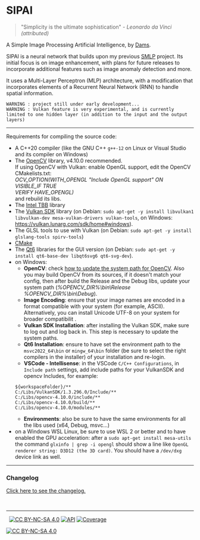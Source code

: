 # SIPAI

> "Simplicity is the ultimate sophistication" _- Leonardo da Vinci (attributed)_

A Simple Image Processing Artificial Intelligence, by [Dams](https://dams-labs.net/).

SIPAI is a neural network that builds upon my previous [SMLP](https://github.com/obewan/SMLP) project.
Its initial focus is on image enhancement, with plans for future releases to incorporate additional features such as image anomaly detection and more.

It uses a Multi-Layer Perceptron (MLP) architecture, with a modification that incorporates elements of a Recurrent Neural Network (RNN) to handle spatial information.

```
WARNING : project still under early development...
WARNING : Vulkan feature is very experimental, and is currently limited to one hidden layer (in addition to the input and the output layers)
```

---

Requirements for compiling the source code:

- A C++20 compiler (like the GNU C++ `g++-12` on Linux or Visual Studio and its compiler on Windows)
- The [OpenCV](https://opencv.org/get-started/) library, v4.10.0 recommended.   
If using OpenCV with Vulkan: enable OpenGL support, edit the OpenCV CMakelists.txt:    
*OCV_OPTION(WITH_OPENGL "Include OpenGL support" ON     
  VISIBLE_IF TRUE    
  VERIFY HAVE_OPENGL)*   
  and rebuild its libs.
- The [Intel TBB](https://www.intel.com/content/www/us/en/developer/articles/tool/oneapi-standalone-components.html#onetbb) library
- The [Vulkan SDK](https://www.vulkan.org/) library (on Debian: `sudo apt-get -y install libvulkan1 libvulkan-dev mesa-vulkan-drivers vulkan-tools`, on Windows: https://vulkan.lunarg.com/sdk/home#windows).
- The GLSL tools to use with Vulkan (on Debian: `sudo apt-get -y install glslang-tools spirv-tools`)
- [CMake](https://cmake.org/)
- The [Qt6](https://www.qt.io/download-qt-installer-oss) libraries for the GUI version (on Debian: `sudo apt-get -y install qt6-base-dev libqt6svg6 qt6-svg-dev`).
- on Windows:
  - **OpenCV**: check [how to update the system path for OpenCV](https://docs.opencv.org/4.x/d3/d52/tutorial_windows_install.html#tutorial_windows_install_path). Also you may build OpenCV from its sources, if it doesn't match your config, then after build the Release and the Debug libs, update your system path (*%OPENCV_DIR%\bin\Release* *%OPENCV_DIR%\bin\Debug*).
  - **Image Encoding**: ensure that your image names are encoded in a format compatible with your system (for example, ASCII). Alternatively, you can install Unicode UTF-8 on your system for broader compatibilit .
  - **Vulkan SDK Installation**: after installing the Vulkan SDK, make sure to log out and log back in. This step is necessary to update the system paths.
  - **Qt6 Installation**: ensure to have set the environment path to the `msvc2022_64\bin` or `mingw_64\bin` folder (be sure to select the right compilers in the installer) of your installation and re-login.
  - **VSCode - Intellisense**: in the VSCode `C/C++ Configurations`, in `Include path` settings, add include paths for your VulkanSDK and opencv Includes, for example: 
  ```
  ${workspaceFolder}/**
  C:/Libs/VulkanSDK/1.3.296.0/Include/**  
  C:/Libs/opencv-4.10.0/include/**
  C:/Libs/opencv-4.10.0/build/**
  C:/Libs/opencv-4.10.0/modules/**
  ```
  - **Environments**: also be sure to have the same environments for all the libs used (x64, Debug, msvc...)
- on a Windows WSL Linux, be sure to use WSL 2 or better and to have enabled the GPU acceleration: after a `sudo apt-get install mesa-utils` the command `glxinfo | grep -i opengl` should show a line like `OpenGL renderer string: D3D12 (the 3D card)`. You should have a `/dev/dxg` device link as well.

---

### Changelog

[Click here to see the changelog.](./CHANGELOG.md)

&nbsp;

---

[cc-by-nc-sa]: http://creativecommons.org/licenses/by-nc-sa/4.0/
[cc-by-nc-sa-image]: https://licensebuttons.net/l/by-nc-sa/4.0/88x31.png
[cc-by-nc-sa-shield]: https://img.shields.io/badge/License-CC%20BY--NC--SA%204.0-lightgrey.svg

&nbsp;
[![CC BY-NC-SA 4.0][cc-by-nc-sa-shield]][cc-by-nc-sa]
[![API](https://img.shields.io/badge/API-Documentation-blue)](https://obewan.github.io/SIPAI/api/)
[![Coverage](https://img.shields.io/badge/dynamic/json?url=https%3A%2F%2Fobewan.github.io%2FSIPAI%2Fcoverage%2Fcoverage.json&query=coverage&label=coverage&color=green)](https://obewan.github.io/SIPAI/coverage/html/)

[![CC BY-NC-SA 4.0][cc-by-nc-sa-image]][cc-by-nc-sa]
